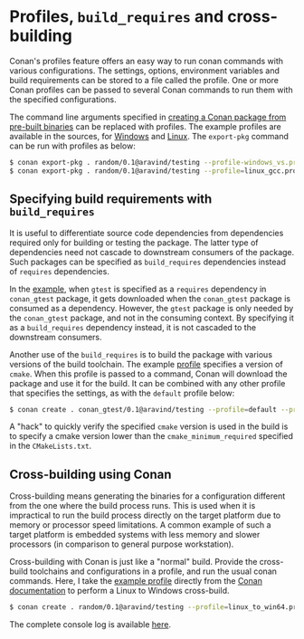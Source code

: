 Profiles, `build_requires` and cross-building
=============================================

Conan's profiles feature offers an easy way to run conan commands with various configurations. The settings, options, environment variables and build requirements can be stored to a file called the profile. One or more Conan profiles can be passed to several Conan commands to run them with the specified configurations.

The command line arguments specified in [creating a Conan package from pre-built binaries](working-with-nonconan-packages.md) can be replaced with profiles. The example profiles are available in the sources, for [Windows](../sources/nonconan/legacypkg/windows_vs.profile) and [Linux](../sources/nonconan/legacypkg/linux_gcc.profile). The `export-pkg` command can be run with profiles as below:

```bash
$ conan export-pkg . random/0.1@aravind/testing --profile-windows_vs.profile
$ conan export-pkg . random/0.1@aravind/testing --profile=linux_gcc.profile
```

Specifying build requirements with `build_requires`
--------------------------------------------------

It is useful to differentiate source code dependencies from dependencies required only for building or testing the package. The latter type of dependencies need not cascade to downstream consumers of the package. Such packages can be specified as `build_requires` dependencies instead of `requires` dependencies.

In the [example](publish-conan-package-to-artifactory.md), when `gtest` is specified as a `requires` dependency in `conan_gtest` package, it gets downloaded when the `conan_gtest` package is consumed as a dependency. However, the `gtest` package is only needed by the `conan_gtest` package, and not in the consuming context. By specifying it as a `build_requires` dependency instead, it is not cascaded to the downstream consumers.

Another use of the `build_requires` is to build the package with various versions of the build toolchain. The example [profile](../sources/conan_gtest/cmake_3.19.2.profile) specifies a version of `cmake`. When this profile is passed to a command, Conan will download the package and use it for the build. It can be combined with any other profile that specifies the settings, as with the `default` profile below:

```bash
$ conan create . conan_gtest/0.1@aravind/testing --profile=default --profile=cmake_3.19.2.profile
```

A "hack" to quickly verify the specified `cmake` version is used in the build is to specify a cmake version lower than the `cmake_minimum_required` specified in the `CMakeLists.txt`.

Cross-building using Conan
--------------------------

Cross-building means generating the binaries for a configuration different from the one where the build process runs. This is used when it is impractical to run the build process directly on the target platform due to memory or processor speed limitations. A common example of such a target platform is embedded systems with less memory and slower processors (in comparison to general purpose workstation).

Cross-building with Conan is just like a "normal" build. Provide the cross-build toolchains and configurations in a profile, and run the usual conan commands. Here, I take the [example profile](../sources/crossbuild/conan_gtest/linux_to_win64.profile) directly from the [Conan documentation](https://docs.conan.io/en/latest/systems_cross_building/cross_building.html) to perform a Linux to Windows cross-build.

```bash
$ conan create . random/0.1@aravind/testing --profile=linux_to_win64.profile
```

The complete console log is available [here](../logs/conan-crossbuild-console-output.txt).
